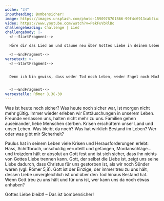 ```yaml
---
woche: "34"
inputheading: Bombensicher!
image: https://images.unsplash.com/photo-1590978701866-99f4c6913cab?ixid=MXwxMjA3fDB8MHxwaG90by1wYWdlfHx8fGVufDB8fHw%3D&ixlib=rb-1.2.1&auto=format&fit=crop&w=669&q=80
video: https://www.youtube.com/watch?v=PekFuVbRlBo
challengeheading: Challenge | Lied
challengebody: |-
  <!--StartFragment-->

  Höre dir das Lied an und staune neu über Gottes Liebe in deinem Leben.

  <!--EndFragment-->
versetext: >-
  <!--StartFragment-->


  Denn ich bin gewiss, dass weder Tod noch Leben, weder Engel noch Mächte noch Gewalten, weder Gegenwärtiges noch Zukünftiges, weder Hohes noch Tiefes noch eine andere Kreatur uns scheiden kann von der Liebe Gottes, die in Christus Jesus ist, unserm Herrn.


  <!--EndFragment-->
versestelle: Römer 8,38-39
---
```

<!--StartFragment-->

Was ist heute noch sicher? Was heute noch sicher war, ist morgen nicht mehr gültig. Immer wieder erleben wir Enttäuschungen in unserem Leben. Freunde verlassen uns, halten nicht mehr zu uns. Familien gehen auseinander, liebe Menschen sterben. Krisen erschüttern unser Land und unser Leben. Was bleibt da noch? Was hat wirklich Bestand im Leben? Wer oder was gibt mir Sicherheit?

Paulus hat in seinem Leben viele Krisen und Herausforderungen erlebt: Hass, Schiffbruch, unschuldig verurteilt und gefangen, Mordanschläge… und trotzdem hält er absolut an Gott fest und ist sich sicher, dass ihn nichts von Gottes Liebe trennen kann. Gott, der selbst die Liebe ist, zeigt uns seine Liebe dadurch, dass Christus für uns gestorben ist, als wir noch Sünder waren (vgl. Römer 5,8). Gott ist der Einzige, der immer treu zu uns hält, dessen Liebe unvergleichlich ist und über den Tod hinaus Bestand hat. Wenn Gott treu zu uns hält und für uns ist, wer kann uns da noch etwas anhaben?

Gottes Liebe bleibt! – Das ist bombensicher!

<!--EndFragment-->